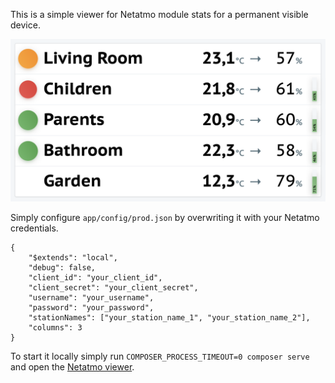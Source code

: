 This is a simple viewer for Netatmo module stats for a permanent visible device.

![Sample dashboard](web/assets/dashboard.png)

Simply configure `app/config/prod.json` by overwriting it with your Netatmo credentials.

```
{
    "$extends": "local",
    "debug": false,
    "client_id": "your_client_id",
    "client_secret": "your_client_secret",
    "username": "your_username",
    "password": "your_password",
    "stationNames": ["your_station_name_1", "your_station_name_2"],
    "columns": 3
}

```

To start it locally simply run `COMPOSER_PROCESS_TIMEOUT=0 composer serve` and open the [Netatmo viewer](http://localhost:8080).
